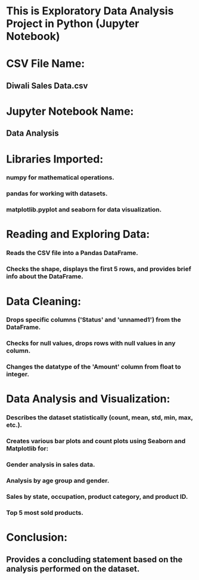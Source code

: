 # This is Exploratory Data Analysis Project in Python (Jupyter Notebook)

# CSV File Name:
## Diwali Sales Data.csv

# Jupyter Notebook Name:
## Data Analysis

# Libraries Imported:

### numpy for mathematical operations.
### pandas for working with datasets.
### matplotlib.pyplot and seaborn for data visualization.

# Reading and Exploring Data:

### Reads the CSV file into a Pandas DataFrame.
### Checks the shape, displays the first 5 rows, and provides brief info about the DataFrame.

# Data Cleaning:

### Drops specific columns ('Status' and 'unnamed1') from the DataFrame.
### Checks for null values, drops rows with null values in any column.
### Changes the datatype of the 'Amount' column from float to integer.

# Data Analysis and Visualization:

### Describes the dataset statistically (count, mean, std, min, max, etc.).
### Creates various bar plots and count plots using Seaborn and Matplotlib for:
  ### Gender analysis in sales data.
  ### Analysis by age group and gender.
  ### Sales by state, occupation, product category, and product ID.
  ### Top 5 most sold products.

# Conclusion:

## Provides a concluding statement based on the analysis performed on the dataset.
